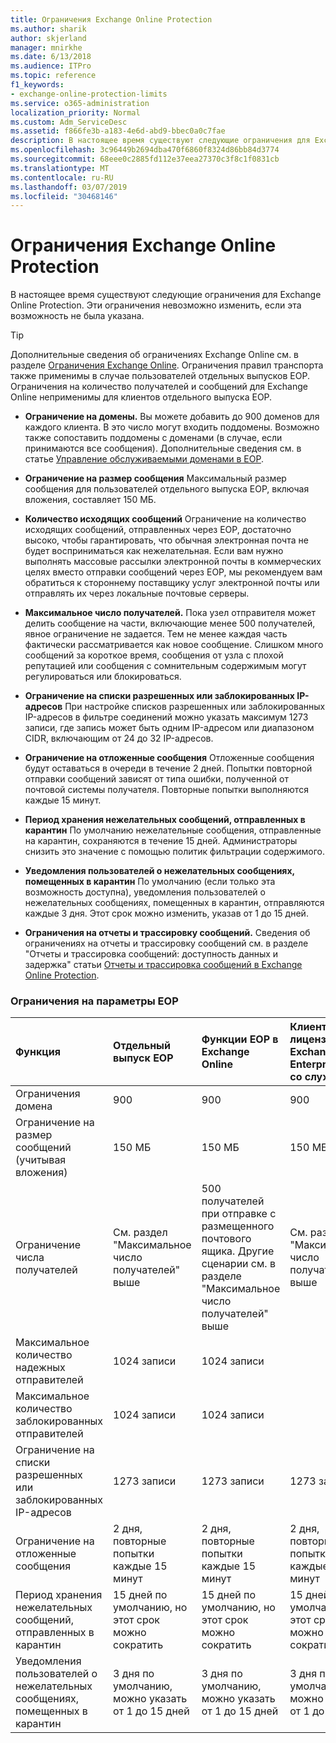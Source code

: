 ```yaml
---
title: Ограничения Exchange Online Protection
ms.author: sharik
author: skjerland
manager: mnirkhe
ms.date: 6/13/2018
ms.audience: ITPro
ms.topic: reference
f1_keywords:
- exchange-online-protection-limits
ms.service: o365-administration
localization_priority: Normal
ms.custom: Adm_ServiceDesc
ms.assetid: f866fe3b-a183-4e6d-abd9-bbec0a0c7fae
description: В настоящее время существуют следующие ограничения для Exchange Online Protection. Эти ограничения невозможно изменить, если эта возможность не была указана.
ms.openlocfilehash: 3c96449b2694dba470f6860f8324d86bb84d3774
ms.sourcegitcommit: 68eee0c2885fd112e37eea27370c3f8c1f0831cb
ms.translationtype: MT
ms.contentlocale: ru-RU
ms.lasthandoff: 03/07/2019
ms.locfileid: "30468146"
---
```

# <a name="exchange-online-protection-limits"></a>Ограничения Exchange Online Protection

В настоящее время существуют следующие ограничения для Exchange Online Protection. Эти ограничения невозможно изменить, если эта возможность не была указана. 
  
> [!TIP]
> Дополнительные сведения об ограничениях Exchange Online см. в разделе [Ограничения Exchange Online](../exchange-online-service-description/exchange-online-limits.md). Ограничения правил транспорта также применимы в случае пользователей отдельных выпусков EOP. Ограничения на количество получателей и сообщений для Exchange Online неприменимы для клиентов отдельного выпуска EOP. 
  
- **Ограничение на домены.** Вы можете добавить до 900 доменов для каждого клиента. В это число могут входить поддомены. Возможно также сопоставить поддомены с доменами (в случае, если принимаются все сообщения). Дополнительные сведения см. в статье [Управление обслуживаемыми доменами в EOP](https://go.microsoft.com/fwlink/p/?LinkId=282239).
    
- **Ограничение на размер сообщения** Максимальный размер сообщения для пользователей отдельного выпуска EOP, включая вложения, составляет 150 МБ. 
    
- **Количество исходящих сообщений** Ограничение на количество исходящих сообщений, отправленных через EOP, достаточно высоко, чтобы гарантировать, что обычная электронная почта не будет восприниматься как нежелательная. Если вам нужно выполнять массовые рассылки электронной почты в коммерческих целях вместо отправки сообщений через EOP, мы рекомендуем вам обратиться к стороннему поставщику услуг электронной почты или отправлять их через локальные почтовые серверы. 
    
- **Максимальное число получателей.** Пока узел отправителя может делить сообщение на части, включающие менее 500 получателей, явное ограничение не задается. Тем не менее каждая часть фактически рассматривается как новое сообщение. Слишком много сообщений за короткое время, сообщения от узла с плохой репутацией или сообщения с сомнительным содержимым могут регулироваться или блокироваться. 
    
- **Ограничение на списки разрешенных или заблокированных IP-адресов** При настройке списков разрешенных или заблокированных IP-адресов в фильтре соединений можно указать максимум 1273 записи, где запись может быть одним IP-адресом или диапазоном CIDR, включающим от 24 до 32 IP-адресов. 
    
- **Ограничение на отложенные сообщения** Отложенные сообщения будут оставаться в очереди в течение 2 дней. Попытки повторной отправки сообщений зависят от типа ошибки, полученной от почтовой системы получателя. Повторные попытки выполняются каждые 15 минут. 
    
- **Период хранения нежелательных сообщений, отправленных в карантин** По умолчанию нежелательные сообщения, отправленные на карантин, сохраняются в течение 15 дней. Администраторы снизить это значение с помощью политик фильтрации содержимого. 
    
- **Уведомления пользователей о нежелательных сообщениях, помещенных в карантин** По умолчанию (если только эта возможность доступна), уведомления пользователей о нежелательных сообщениях, помещенных в карантин, отправляются каждые 3 дня. Этот срок можно изменить, указав от 1 до 15 дней. 
    
- **Ограничения на отчеты и трассировку сообщений.** Сведения об ограничениях на отчеты и трассировку сообщений см. в разделе "Отчеты и трассировка сообщений: доступность данных и задержка" статьи [Отчеты и трассировка сообщений в Exchange Online Protection](https://go.microsoft.com/fwlink/?LinkId=394248).
    
### <a name="limits-across-eop-options"></a>Ограничения на параметры EOP

|**Функция**|****Отдельный выпуск EOP****|****Функции EOP в Exchange Online****|****Клиентская лицензия Exchange Enterprise CAL со службами****|
|:-----|:-----|:-----|:-----|
|Ограничения домена  <br/> |900  <br/> |900  <br/> |900  <br/> |
|Ограничение на размер сообщений (учитывая вложения)  <br/> |150 МБ  <br/> |150 МБ  <br/> |150 МБ  <br/> |
|Ограничение числа получателей  <br/> |См. раздел "Максимальное число получателей" выше  <br/> |500 получателей при отправке с размещенного почтового ящика. Другие сценарии см. в разделе "Максимальное число получателей" выше  <br/> |См. раздел "Максимальное число получателей" выше  <br/> |
|Максимальное количество надежных отправителей  <br/> |1024 записи  <br/> |1024 записи  <br/> ||
|Максимальное количество заблокированных отправителей  <br/> |1024 записи  <br/> |1024 записи  <br/> ||
|Ограничение на списки разрешенных или заблокированных IP-адресов  <br/> |1273 записи  <br/> |1273 записи  <br/> |1273 записи  <br/> |
|Ограничение на отложенные сообщения  <br/> |2 дня, повторные попытки каждые 15 минут  <br/> |2 дня, повторные попытки каждые 15 минут  <br/> |2 дня, повторные попытки каждые 15 минут  <br/> |
|Период хранения нежелательных сообщений, отправленных в карантин  <br/> |15 дней по умолчанию, но этот срок можно сократить  <br/> |15 дней по умолчанию, но этот срок можно сократить  <br/> |15 дней по умолчанию, но этот срок можно сократить  <br/> |
|Уведомления пользователей о нежелательных сообщениях, помещенных в карантин  <br/> |3 дня по умолчанию, можно указать от 1 до 15 дней  <br/> |3 дня по умолчанию, можно указать от 1 до 15 дней  <br/> |3 дня по умолчанию, можно указать от 1 до 15 дней  <br/> |
   

